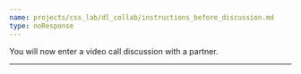 ```yaml
---
name: projects/css_lab/dl_collab/instructions_before_discussion.md
type: noResponse
---
```


You will now enter a video call discussion with a partner.

---
